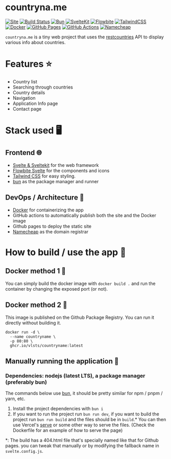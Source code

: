 # countryna.me
[![Site](https://img.shields.io/badge/Visit%20the%20site-purple?logo=firefox)](https://countryna.me)
[![Build Status](https://img.shields.io/github/actions/workflow/status/vlsts/countryname/fe-docker-publish.yml?logo=githubactions)](https://github.com/vlsts/countryname/actions)
[![Bun](https://img.shields.io/badge/Runtime-Bun-pink?logo=bun)](https://bun.sh)
[![SvelteKit](https://img.shields.io/badge/Framework-SvelteKit-orange?logo=svelte)](https://kit.svelte.dev)
[![Flowbite](https://img.shields.io/badge/UI-Flowbite%20Svelte-orange)](https://flowbite-svelte.com)
[![TailwindCSS](https://img.shields.io/badge/CSS-Tailwind-blue?logo=tailwindcss)](https://tailwindcss.com)
[![Docker](https://img.shields.io/badge/Containerization-Docker-black?logo=docker)](https://www.docker.com)
[![GitHub Pages](https://img.shields.io/badge/Hosting-GitHub%20Pages-black?logo=github)](https://pages.github.com)
[![GitHub Actions](https://img.shields.io/badge/CI/CD-GitHub%20Actions-black?logo=github)](https://github.com/features/actions)
[![Namecheap](https://img.shields.io/badge/Registrar-Namecheap-orange?logo=namecheap)](https://namecheap.com)

`countryna.me` is a tiny web project that uses the [restcountries](https://restcountries.com/) API to display various info about countries.

# Features ⭐
- Country list
- Searching through countries
- Country details
- Navigation
- Application Info page
- Contact page

# Stack used 🖥️
## Frontend 🌐
- [Svelte & Sveltekit](https://svelte.dev/) for the web framework
- [Flowbite Svelte](https://flowbite-svelte.com/) for the components and icons
- [Tailwind CSS](https://tailwindcss.com) for easy styling.
- [bun](https://bun.sh) as the package manager and runner

## DevOps / Architecture 🤖
- [Docker](https://www.docker.com/) for containerizing the app
- GitHub actions to automatically publish both the site and the Docker image
- Github pages to deploy the static site
- [Namecheap](https://namecheap.com) as the domain registrar

# How to build / use the app 🔨
## Docker method 1 🐳

You can simply build the docker image with `docker build .` and run the container by changing the exposed port (or not).

## Docker method 2 🐳
This image is published on the Github Package Registry. You can run it directly without building it.
```
docker run -d \
  --name countryname \
  -p 80:80 \
  ghcr.io/vlsts/countryname:latest
```

## Manually running the application 👷
### Dependencies: nodejs (latest LTS), a package manager (preferably bun)
The commands below use [bun](https://bun.sh), it should be pretty similar for npm / pnpm / yarn, etc.

1. Install the project dependencies with `bun i`
2. If you want to run the project run `bun run dev`, if you want to build the project run `bun run build` and the files should be in `build`.* You can then use Vercel's [serve](https://github.com/vercel/serve) or some other way to serve the files. (Check the Dockerfile for an example of how to serve the page)

*: The build has a 404.html file that's specially named like that for Github pages. you can tweak that manually or by modifying the fallback name in `svelte.config.js`.